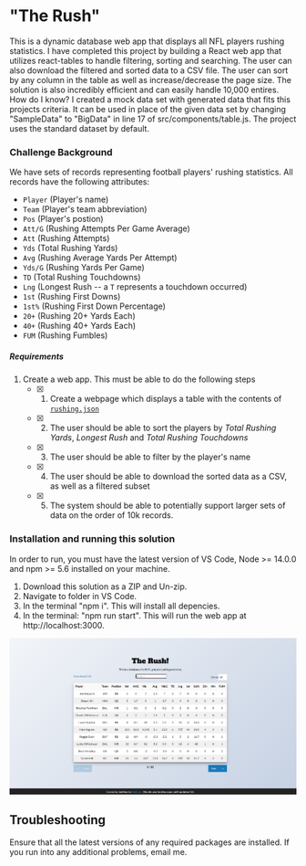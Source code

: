 # "The Rush" 
This is a dynamic database web app that displays all NFL players rushing statistics. I have completed this project by building a React web app that utilizes react-tables to handle filtering, sorting and searching. The user can also download the filtered and sorted data to a CSV file. The user can sort by any column in the table as well as increase/decrease the page size. The solution is also incredibly efficient and can easily handle 10,000 entires. How do I know? I created a mock data set with generated data that fits this projects criteria. It can be used in place of the given data set by changing "SampleData" to "BigData" in line 17 of src/components/table.js. The project uses the standard dataset by default.


### Challenge Background
We have sets of records representing football players' rushing statistics. All records have the following attributes:
* `Player` (Player's name)
* `Team` (Player's team abbreviation)
* `Pos` (Player's postion)
* `Att/G` (Rushing Attempts Per Game Average)
* `Att` (Rushing Attempts)
* `Yds` (Total Rushing Yards)
* `Avg` (Rushing Average Yards Per Attempt)
* `Yds/G` (Rushing Yards Per Game)
* `TD` (Total Rushing Touchdowns)
* `Lng` (Longest Rush -- a `T` represents a touchdown occurred)
* `1st` (Rushing First Downs)
* `1st%` (Rushing First Down Percentage)
* `20+` (Rushing 20+ Yards Each)
* `40+` (Rushing 40+ Yards Each)
* `FUM` (Rushing Fumbles)

##### Requirements
1. Create a web app. This must be able to do the following steps
   - [x] 1. Create a webpage which displays a table with the contents of [`rushing.json`](/rushing.json) 
   - [x] 2. The user should be able to sort the players by _Total Rushing Yards_, _Longest Rush_ and _Total Rushing Touchdowns_ 
   - [x] 3. The user should be able to filter by the player's name 
   - [x] 4. The user should be able to download the sorted data as a CSV, as well as a filtered subset 
   - [x] 5. The system should be able to potentially support larger sets of data on the order of 10k records. 


### Installation and running this solution
In order to run, you must have the latest version of VS Code, Node >= 14.0.0 and npm >= 5.6 installed on your machine.

1. Download this solution as a ZIP and Un-zip.
2. Navigate to folder in VS Code.
3. In the terminal "npm i". This will install all depencies.
4. In the terminal: "npm run start". This will run the web app at http://localhost:3000.

![alt text](https://github.com/JoshB63/theRush-React-/blob/master/TheRushHome.PNG?raw=true)

## Troubleshooting
Ensure that all the latest versions of any required packages are installed. If you run into any additional problems, email me.





